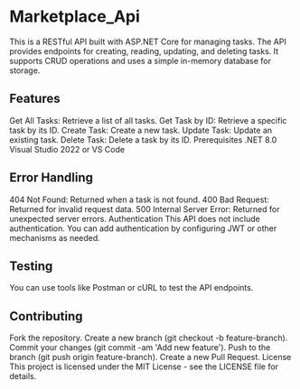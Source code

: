 # Marketplace_Api
This is a RESTful API built with ASP.NET Core for managing tasks. The API provides endpoints for creating, reading, updating, and deleting tasks. It supports CRUD operations and uses a simple in-memory database for storage.

## Features
Get All Tasks: Retrieve a list of all tasks.
Get Task by ID: Retrieve a specific task by its ID.
Create Task: Create a new task.
Update Task: Update an existing task.
Delete Task: Delete a task by its ID.
Prerequisites
.NET 8.0
Visual Studio 2022 or VS Code

## Error Handling
404 Not Found: Returned when a task is not found.
400 Bad Request: Returned for invalid request data.
500 Internal Server Error: Returned for unexpected server errors.
Authentication
This API does not include authentication. You can add authentication by configuring JWT or other mechanisms as needed.

## Testing
You can use tools like Postman or cURL to test the API endpoints.

## Contributing
Fork the repository.
Create a new branch (git checkout -b feature-branch).
Commit your changes (git commit -am 'Add new feature').
Push to the branch (git push origin feature-branch).
Create a new Pull Request.
License
This project is licensed under the MIT License - see the LICENSE file for details.
